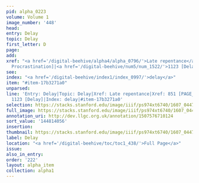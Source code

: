 ```yaml
---
pid: alpha_0223
volume: Volume 1
image_number: '448'
head:
entry: Delay
topic: Delay
first_letter: D
page:
add:
xref: "<a href='/digital-beehive/alpha4/alpha_0796/'>Late repentance</a>|851 [PAGE_MISSING,
  Procrastination]|<a href='/digital-beehive/num5/num_1522/'>1123 [Delay]</a>"
see:
index: "<a href='/digital-beehive/index1/index_0997/'>delay</a>"
item: "#item-17b3271a0"
unparsed:
line: 'Entry: Delay|Topic: Delay|Xref: Late repentance|Xref: 851 [PAGE_MISSING, Procrastination]|Xref:
  1123 [Delay]|Index: delay|#item-17b3271a0'
selection: https://stacks.stanford.edu/image/iiif/ps974xt6740/1607_0447/783,4056,2976,432/full/0/default.jpg
full_image: https://stacks.stanford.edu/image/iiif/ps974xt6740/1607_0447/full/full/0/default.jpg
annotation_uri: http://dev.llgc.org.uk/annotation/1507576710124
sort_value: '144814056'
insertion:
thumbnail: https://stacks.stanford.edu/image/iiif/ps974xt6740/1607_0447/783,4056,600,180/250,/0/default.jpg
label: Delay
location: "<a href='/digital-beehive/toc/toc1_438/'>Full Page</a>"
issue:
also_in_entry:
order: '222'
layout: alpha_item
collection: alpha1
---
```

